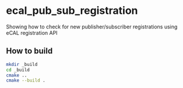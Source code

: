 # ecal_pub_sub_registration

Showing how to check for new publisher/subscriber registrations using eCAL registration API

## How to build

```bash
mkdir _build
cd _build
cmake ..
cmake --build .
```
